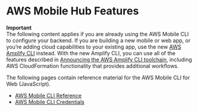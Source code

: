 # AWS Mobile Hub Features<a name="mobile-hub-react-native-aws-mobile-reference"></a>

**Important**  
The following content applies if you are already using the AWS Mobile CLI to configure your backend\. If you are building a new mobile or web app, or you’re adding cloud capabilities to your existing app, use the new [AWS Amplify CLI](http://aws-amplify.github.io/) instead\. With the new Amplify CLI, you can use all of the features described in [Announcing the AWS Amplify CLI toolchain](http://aws.amazon.com/blogs/mobile/announcing-the-aws-amplify-cli-toolchain/), including AWS CloudFormation functionality that provides additional workflows\.

The following pages contain reference material for the AWS Mobile CLI for Web \(JavaScript\)\.
+  [AWS Mobile CLI Reference](aws-mobile-cli-reference.md) 
+  [AWS Mobile CLI Credentials](aws-mobile-cli-credentials.md) 